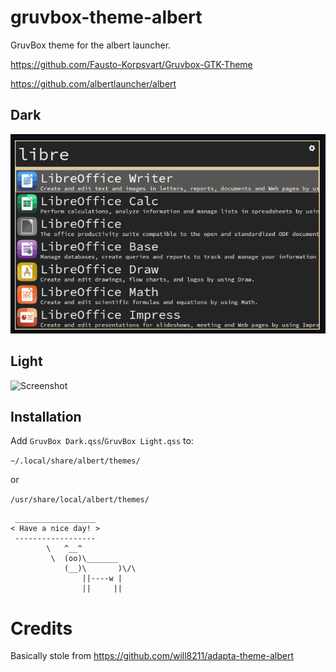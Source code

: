 # gruvbox-theme-albert

GruvBox theme for the albert launcher.

<https://github.com/Fausto-Korpsvart/Gruvbox-GTK-Theme>

<https://github.com/albertlauncher/albert>

## Dark
![Screenshot](screenshot_dark.png)

## Light
![Screenshot](screenshot_light.png)

## Installation
Add `GruvBox Dark.qss`/`GruvBox Light.qss` to:

`~/.local/share/albert/themes/`

or 

`/usr/share/local/albert/themes/`

```
 __________________
< Have a nice day! >
 ------------------
        \   ^__^
         \  (oo)\_______
            (__)\       )\/\
                ||----w |
                ||     ||
```

# Credits

Basically stole from https://github.com/will8211/adapta-theme-albert


